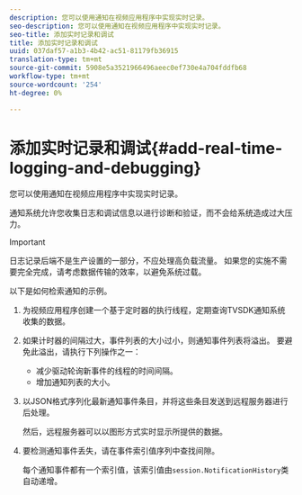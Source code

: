 ```yaml
---
description: 您可以使用通知在视频应用程序中实现实时记录。
seo-description: 您可以使用通知在视频应用程序中实现实时记录。
seo-title: 添加实时记录和调试
title: 添加实时记录和调试
uuid: 037daf57-a1b3-4b42-ac51-81179fb36915
translation-type: tm+mt
source-git-commit: 5908e5a3521966496aeec0ef730e4a704fddfb68
workflow-type: tm+mt
source-wordcount: '254'
ht-degree: 0%

---
```



# 添加实时记录和调试{#add-real-time-logging-and-debugging}

您可以使用通知在视频应用程序中实现实时记录。

通知系统允许您收集日志和调试信息以进行诊断和验证，而不会给系统造成过大压力。

>[!IMPORTANT]
>
>日志记录后端不是生产设置的一部分，不应处理高负载流量。 如果您的实施不需要完全完成，请考虑数据传输的效率，以避免系统过载。

以下是如何检索通知的示例。

1. 为视频应用程序创建一个基于定时器的执行线程，定期查询TVSDK通知系统收集的数据。

1. 如果计时器的间隔过大，事件列表的大小过小，则通知事件列表将溢出。 要避免此溢出，请执行下列操作之一：

   * 减少驱动轮询新事件的线程的时间间隔。
   * 增加通知列表的大小。

1. 以JSON格式序列化最新通知事件条目，并将这些条目发送到远程服务器进行后处理。

   然后，远程服务器可以以图形方式实时显示所提供的数据。
1. 要检测通知事件丢失，请在事件索引值序列中查找间隙。

   每个通知事件都有一个索引值，该索引值由`session.NotificationHistory`类自动递增。
